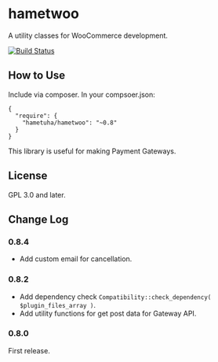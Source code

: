# hametwoo
A utility classes for WooCommerce development.

[![Build Status](https://travis-ci.org/hametuha/hametwoo.svg)](https://travis-ci.org/hametuha/hametwoo)

## How to Use

Include via composer. In your compsoer.json:

```
{
  "require": {
    "hametuha/hametwoo": "~0.8"
  }
}
```

This library is useful for making Payment Gateways.

## License

GPL 3.0 and later.

## Change Log

### 0.8.4

- Add custom email for cancellation.

### 0.8.2

- Add dependency check `Compatibility::check_dependency( $plugin_files_array )`.
- Add utility functions for get post data for Gateway API.

### 0.8.0

First release.
